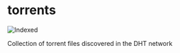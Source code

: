torrents 
========
![Indexed](https://img.shields.io/badge/indexed-238750-blue)

Collection of torrent files discovered in the DHT network
